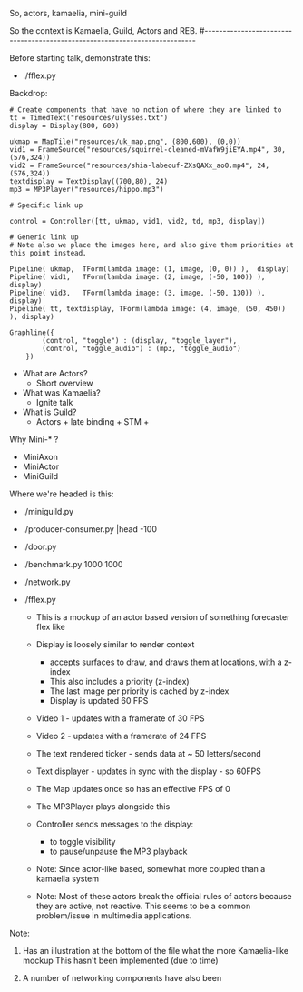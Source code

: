 So, actors, kamaelia, mini-guild

So the context is Kamaelia, Guild, Actors and REB.
#---------------------------------------------------------------------------

Before starting talk, demonstrate this:

* ./fflex.py

Backdrop:

    # Create components that have no notion of where they are linked to
    tt = TimedText("resources/ulysses.txt")
    display = Display(800, 600)

    ukmap = MapTile("resources/uk_map.png", (800,600), (0,0))
    vid1 = FrameSource("resources/squirrel-cleaned-mVafW9jiEYA.mp4", 30, (576,324))
    vid2 = FrameSource("resources/shia-labeouf-ZXsQAXx_ao0.mp4", 24, (576,324))
    textdisplay = TextDisplay((700,80), 24)
    mp3 = MP3Player("resources/hippo.mp3")

    # Specific link up

    control = Controller([tt, ukmap, vid1, vid2, td, mp3, display])

    # Generic link up
    # Note also we place the images here, and also give them priorities at this point instead.

    Pipeline( ukmap,  TForm(lambda image: (1, image, (0, 0)) ),  display)
    Pipeline( vid1,   TForm(lambda image: (2, image, (-50, 100)) ),  display)
    Pipeline( vid3,   TForm(lambda image: (3, image, (-50, 130)) ),  display)
    Pipeline( tt, textdisplay, TForm(lambda image: (4, image, (50, 450)) ), display)
    
    Graphline({
            (control, "toggle") : (display, "toggle_layer"),
            (control, "toggle_audio") : (mp3, "toggle_audio")
        })



* What are Actors?
    - Short overview
* What was Kamaelia?
    - Ignite talk
* What is Guild?
    - Actors + late binding + STM + 

Why Mini-* ?

* MiniAxon
* MiniActor
* MiniGuild

Where we're headed is this:

* ./miniguild.py
* ./producer-consumer.py |head -100
* ./door.py
* ./benchmark.py 1000 1000
* ./network.py

* ./fflex.py
   - This is a mockup of an actor based version of something forecaster flex like
   - Display is loosely similar to render context
       - accepts surfaces to draw, and draws them at locations, with a z-index
       - This also includes a priority (z-index)
       - The last image per priority is cached by z-index
       - Display is updated 60 FPS
   - Video 1 - updates with a framerate of 30 FPS
   - Video 2 - updates with a framerate of 24 FPS
   - The text rendered ticker - sends data at ~ 50 letters/second
   - Text displayer - updates in sync with the display - so 60FPS
   - The Map updates once so has an effective FPS of 0
   - The MP3Player plays alongside this
   - Controller sends messages to the display:
      - to toggle visibility
      - to pause/unpause the MP3 playback

   - Note: Since actor-like based, somewhat more coupled than a kamaelia system
   - Note: Most of these actors break the official rules of actors because
     they are active, not reactive.  This seems to be a common problem/issue
     in multimedia applications.

Note:

1. Has an illustration at the bottom of the file what the more
   Kamaelia-like mockup
   This hasn't been implemented (due to time)

2. A number of networking components have also been 

